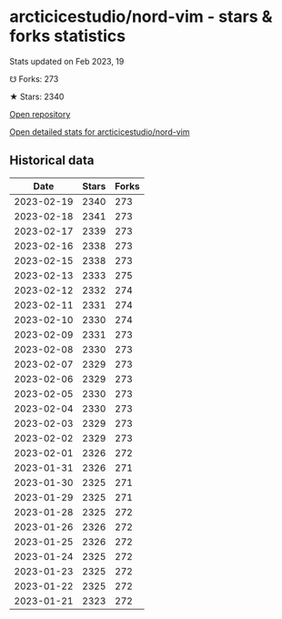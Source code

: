 # arcticicestudio/nord-vim - stars & forks statistics

Stats updated on Feb 2023, 19

☋ Forks: 273

★ Stars: 2340

[Open repository](https://github.com/arcticicestudio/nord-vim)

[Open detailed stats for arcticicestudio/nord-vim](https://reviewgithub.com/rep/arcticicestudio/nord-vim)

## Historical data
| Date | Stars | Forks |
|------|-------|-------|
| 2023-02-19 | 2340 | 273 | 
| 2023-02-18 | 2341 | 273 | 
| 2023-02-17 | 2339 | 273 | 
| 2023-02-16 | 2338 | 273 | 
| 2023-02-15 | 2338 | 273 | 
| 2023-02-13 | 2333 | 275 | 
| 2023-02-12 | 2332 | 274 | 
| 2023-02-11 | 2331 | 274 | 
| 2023-02-10 | 2330 | 274 | 
| 2023-02-09 | 2331 | 273 | 
| 2023-02-08 | 2330 | 273 | 
| 2023-02-07 | 2329 | 273 | 
| 2023-02-06 | 2329 | 273 | 
| 2023-02-05 | 2330 | 273 | 
| 2023-02-04 | 2330 | 273 | 
| 2023-02-03 | 2329 | 273 | 
| 2023-02-02 | 2329 | 273 | 
| 2023-02-01 | 2326 | 272 | 
| 2023-01-31 | 2326 | 271 | 
| 2023-01-30 | 2325 | 271 | 
| 2023-01-29 | 2325 | 271 | 
| 2023-01-28 | 2325 | 272 | 
| 2023-01-26 | 2326 | 272 | 
| 2023-01-25 | 2326 | 272 | 
| 2023-01-24 | 2325 | 272 | 
| 2023-01-23 | 2325 | 272 | 
| 2023-01-22 | 2325 | 272 | 
| 2023-01-21 | 2323 | 272 | 

